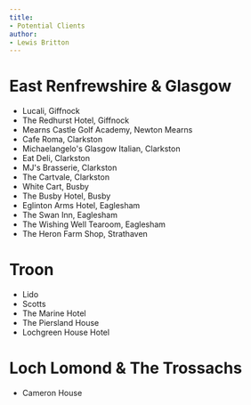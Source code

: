 ```yaml
---
title:
- Potential Clients
author:
- Lewis Britton
---
```


# East Renfrewshire \& Glasgow

* Lucali, Giffnock
* The Redhurst Hotel, Giffnock
* Mearns Castle Golf Academy, Newton Mearns
* Cafe Roma, Clarkston
* Michaelangelo's Glasgow Italian, Clarkston
* Eat Deli, Clarkston
* MJ's Brasserie, Clarkston
* The Cartvale, Clarkston
* White Cart, Busby
* The Busby Hotel, Busby
* Eglinton Arms Hotel, Eaglesham
* The Swan Inn, Eaglesham
* The Wishing Well Tearoom, Eaglesham
* The Heron Farm Shop, Strathaven

# Troon

* Lido 
* Scotts
* The Marine Hotel 
* The Piersland House
* Lochgreen House Hotel

# Loch Lomond \& The Trossachs

* Cameron House
